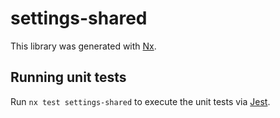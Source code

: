 # settings-shared

This library was generated with [Nx](https://nx.dev).

## Running unit tests

Run `nx test settings-shared` to execute the unit tests via [Jest](https://jestjs.io).

